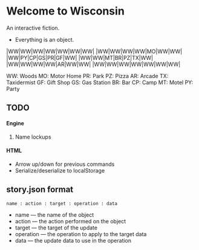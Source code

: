 Welcome to Wisconsin
===

An interactive fiction.

- Everything is an object.

|WW|WW|WW|WW|WW|WW|WW|
|WW|WW|WW|WW|MO|WW|WW|
|WW|PY|CP|GS|PR|GF|WW|
|WW|WW|MT|BR|PZ|TX|WW|
|WW|WW|WW|WW|AR|WW|WW|
|WW|WW|WW|WW|WW|WW|WW|

WW: Woods
MO: Motor Home
PR: Park
PZ: Pizza
AR: Arcade
TX: Taxidermist
GF: Gift Shop
GS: Gas Station
BR: Bar
CP: Camp
MT: Motel
PY: Party

TODO
---

#### Engine

1. Name lockups

#### HTML

- Arrow up/down for previous commands
- Serialize/deserialize to localStorage

story.json format
---

`name : action : target : operation : data`

- name — the name of the object
- action — the action performed on the object
- target — the target of the update
- operation — the operation to apply to the target data
- data — the update data to use in the operation
